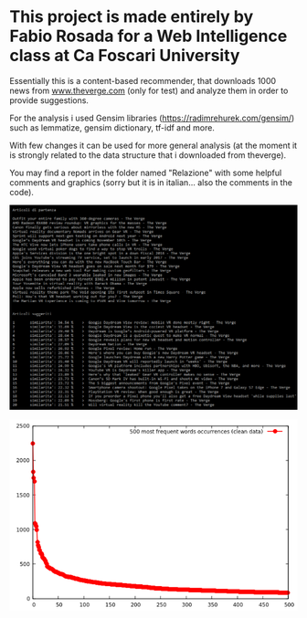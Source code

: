 # This project is made entirely by Fabio Rosada for a Web Intelligence class at Ca Foscari University

Essentially this is a content-based recommender, that downloads 1000 news from www.theverge.com (only for test) and analyze them in order to provide suggestions.

For the analysis i used Gensim libraries (https://radimrehurek.com/gensim/) such as lemmatize, gensim dictionary, tf-idf and more.

With few changes it can be used for more general analysis (at the moment it is strongly related to the data structure that i downloaded from theverge).

You may find a report in the folder named "Relazione" with some helpful comments and graphics (sorry but it is in italian... also the comments in the code).

![alt text](https://github.com/BerenLuth/content_recommender/blob/master/Relazione/content_recommender_base.png)

![alt text](https://github.com/BerenLuth/content_recommender/blob/master/Relazione/plotted_clean.png)
